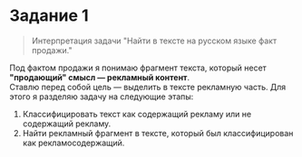 # Задание 1  
> Интерпретация задачи "Найти в тексте на русском языке факт продажи."

Под фактом продажи я понимаю фрагмент текста, который несет **"продающий" смысл — рекламный контент**.  
Ставлю перед собой цель — выделить в тексте рекламную часть. Для этого я разделяю задачу на следующие этапы:  
1. Классифицировать текст как содержащий рекламу или не содержащий рекламу.  
2. Найти рекламный фрагмент в тексте, который был классифицирован как рекламосодержащий.

